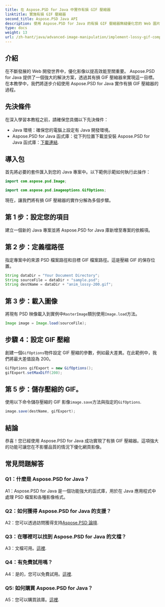 ```yaml
---
title: 在 Aspose.PSD for Java 中實作有損 GIF 壓縮器
linktitle: 實施有損 GIF 壓縮器
second_title: Aspose.PSD Java API
description: 使用 Aspose.PSD for Java 的有損 GIF 壓縮器無縫優化您的 Web 圖片。請遵循我們的逐步指南以高效實施。
type: docs
weight: 13
url: /zh-hant/java/advanced-image-manipulation/implement-lossy-gif-compressor/
---
```

## 介紹

在不斷發展的 Web 開發世界中，優化影像以提高效能至關重要。 Aspose.PSD for Java 提供了一個強大的解決方案，透過其有損 GIF 壓縮器來實現這一目標。在本教學中，我們將逐步介紹使用 Aspose.PSD for Java 實作有損 GIF 壓縮器的過程。

## 先決條件

在深入學習本教程之前，請確保您具備以下先決條件：

- Java 環境：確保您的電腦上設定有 Java 開發環境。
-  Aspose.PSD for Java 函式庫：從下列位置下載並安裝 Aspose.PSD for Java 函式庫：[下載連結](https://releases.aspose.com/psd/java/).

## 導入包

首先將必要的套件匯入到您的 Java 專案中。以下範例示範如何執行此操作：

```java
import com.aspose.psd.Image;

import com.aspose.psd.imageoptions.GifOptions;
```

現在，讓我們將有損 GIF 壓縮器的實作分解為多個步驟。

## 第 1 步：設定您的項目

建立一個新的 Java 專案並將 Aspose.PSD for Java 庫新增至專案的依賴項。

## 第 2 步：定義檔路徑

指定專案中的來源 PSD 檔案路徑和目標 GIF 檔案路徑。這是壓縮 GIF 的保存位置。

```java
String dataDir = "Your Document Directory";
String sourceFile = dataDir + "sample.psd";
String destName = dataDir + "anim_lossy-200.gif";
```

## 第 3 步：載入圖像

將現有 PSD 映像載入到實例中`RasterImage`類別使用`Image.load`方法。

```java
Image image = Image.load(sourceFile);
```

## 步驟 4：設定 GIF 壓縮

創建一個`GifOptions`物件設定 GIF 壓縮的參數，例如最大差異。在此範例中，我們將最大差值設為 200。

```java
GifOptions gifExport = new GifOptions();
gifExport.setMaxDiff(200);
```

## 第 5 步：儲存壓縮的 GIF。

使用以下命令儲存壓縮的 GIF 影像`image.save`方法與指定的`GifOptions`.

```java
image.save(destName, gifExport);
```

## 結論

恭喜！您已經使用 Aspose.PSD for Java 成功實現了有損 GIF 壓縮器。這項強大的功能可讓您在不影響品質的情況下優化網頁影像。

## 常見問題解答

### Q1：什麼是 Aspose.PSD for Java？

A1：Aspose.PSD for Java 是一個功能強大的函式庫，用於在 Java 應用程式中處理 PSD 檔案和各種影像格式。

### Q2：如何獲得 Aspose.PSD for Java 的支援？

 A2：您可以透過訪問獲得支持[Aspose.PSD 論壇](https://forum.aspose.com/c/psd/34).

### Q3：在哪裡可以找到 Aspose.PSD for Java 的文檔？

A3：文檔可用。[這裡](https://reference.aspose.com/psd/java/).

### Q4：有免費試用嗎？

 A4：是的，您可以免費試用。[這裡](https://releases.aspose.com/).

### Q5: 如何購買 Aspose.PSD for Java？

 A5：您可以購買該庫。[這裡](https://purchase.aspose.com/buy).